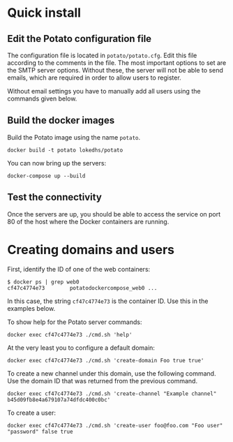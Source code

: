 # Quick install

## Edit the Potato configuration file

The configuration file is located in `potato/potato.cfg`. Edit this
file according to the comments in the file. The most important options
to set are the SMTP server options. Without these, the server will not
be able to send emails, which are required in order to allow users to
register.

Without email settings you have to manually add all users using the
commands given below.

## Build the docker images

Build the Potato image using the name `potato`.

```
docker build -t potato lokedhs/potato
```

You can now bring up the servers:

```
docker-compose up --build
```

## Test the connectivity

Once the servers are up, you should be able to access the service on
port 80 of the host where the Docker containers are running.

# Creating domains and users

First, identify the ID of one of the web containers:

```
$ docker ps | grep web0
cf47c4774e73        potatodockercompose_web0 ...
```

In this case, the string `cf47c4774e73` is the container ID. Use this
in the examples below.

To show help for the Potato server commands:

```
docker exec cf47c4774e73 ./cmd.sh 'help'
```

At the very least you to configure a default domain:

```
docker exec cf47c4774e73 ./cmd.sh 'create-domain Foo true true'
```

To create a new channel under this domain, use the following command.
Use the domain ID that was returned from the previous command.

```
docker exec cf47c4774e73 ./cmd.sh 'create-channel "Example channel" b45d09fb8e4a679107a74dfdc400c0bc'

```

To create a user:

```
docker exec cf47c4774e73 ./cmd.sh 'create-user foo@foo.com "Foo user" "password" false true
```
